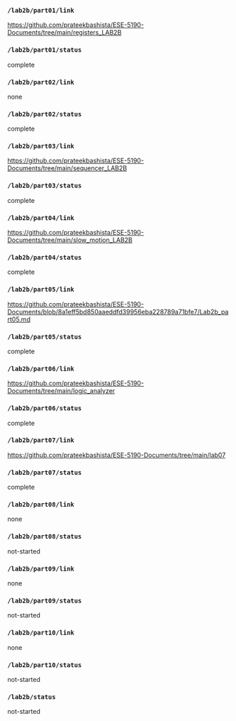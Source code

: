 ### `/lab2b/part01/link`
https://github.com/prateekbashista/ESE-5190-Documents/tree/main/registers_LAB2B
### `/lab2b/part01/status`
complete
### `/lab2b/part02/link`
none
### `/lab2b/part02/status`
complete
### `/lab2b/part03/link`
https://github.com/prateekbashista/ESE-5190-Documents/tree/main/sequencer_LAB2B
### `/lab2b/part03/status`
complete
### `/lab2b/part04/link`
https://github.com/prateekbashista/ESE-5190-Documents/tree/main/slow_motion_LAB2B
### `/lab2b/part04/status`
complete
### `/lab2b/part05/link`
https://github.com/prateekbashista/ESE-5190-Documents/blob/8a1eff5bd850aaeddfd39956eba228789a71bfe7/Lab2b_part05.md
### `/lab2b/part05/status`
complete
### `/lab2b/part06/link`
https://github.com/prateekbashista/ESE-5190-Documents/tree/main/logic_analyzer
### `/lab2b/part06/status`
complete
### `/lab2b/part07/link`
https://github.com/prateekbashista/ESE-5190-Documents/tree/main/lab07
### `/lab2b/part07/status`
complete
### `/lab2b/part08/link`
none
### `/lab2b/part08/status`
not-started
### `/lab2b/part09/link`
none
### `/lab2b/part09/status`
not-started
### `/lab2b/part10/link`
none
### `/lab2b/part10/status`
not-started
### `/lab2b/status`
not-started
